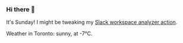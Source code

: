 ### Hi there :wave:

It's Sunday! I might be tweaking my [Slack workspace analyzer action](https://github.com/bewuethr/slack-analyzer).

Weather in Toronto: sunny, at -7°C.
